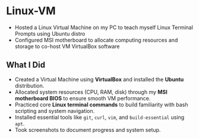 # Linux-VM
- Hosted a Linux Virtual Machine on my PC to teach myself Linux Terminal Prompts using Ubuntu distro
- Configured MSI motherboard to allocate computing resources and storage to co-host VM VirtualBox software


## What I Did

- Created a Virtual Machine using **VirtualBox** and installed the **Ubuntu** distribution.
- Allocated system resources (CPU, RAM, disk) through my **MSI motherboard BIOS** to ensure smooth VM performance.
- Practiced core **Linux terminal commands** to build familiarity with bash scripting and system navigation.
- Installed essential tools like `git`, `curl`, `vim`, and `build-essential` using `apt`.
- Took screenshots to document progress and system setup.
